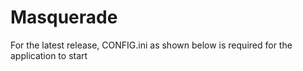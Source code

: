 # Masquerade

For the latest release, CONFIG.ini as shown below is required for the application to start
